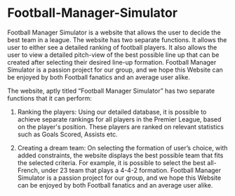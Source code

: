 # Football-Manager-Simulator

Football Manager Simulator is a website that allows the user to decide the best team in a league. The website has two separate functions. It allows the user to either see a detailed ranking of football players. It also allows the user to view a detailed pitch-view of the best possible line up that can be created after selecting their desired line-up formation. 
Football Manager Simulator is a passion project for our group, and we hope this Website can be enjoyed by both Football fanatics and an average user alike.

The website, aptly titled “Football Manager Simulator” has two separate functions that it can perform:
1.	Ranking the players: 
Using our detailed database, it is possible to achieve separate rankings for all players in the Premier League, based on the player's position. These players are ranked on relevant statistics such as Goals Scored, Assists etc.

2.	Creating a dream team: 
On selecting the formation of user’s choice, with added constraints, the website displays the best possible team that fits the selected criteria. For example, it is possible to select the best all-French, under 23 team that plays a 4-4-2 formation. Football Manager Simulator is a passion project for our group, and we hope this Website can be enjoyed by both Football fanatics and an average user alike.
